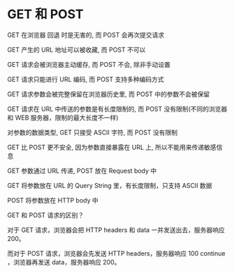 # GET 和 POST

GET 在浏览器 回退 时是无害的, 而 POST 会再次提交请求

GET 产生的 URL 地址可以被收藏, 而 POST 不可以

GET 请求会被浏览器主动缓存, 而 POST 不会, 除非手动设置

GET 请求只能进行 URL 编码, 而 POST 支持多种编码方式

GET 请求参数会被完整保留在浏览器历史里, 而 POST 中的参数不会被保留

GET 请求在 URL 中传送的参数是有长度限制的, 而 POST 没有限制(不同的浏览器和 WEB 服务器，限制的最大长度不一样)

对参数的数据类型, GET 只接受 ASCII 字符, 而 POST 没有限制

GET 比 POST 更不安全, 因为参数直接暴露在 URL 上, 所以不能用来传递敏感信息

GET 参数通过 URL 传递, POST 放在 Request body 中

GET 将参数放在 URL 的 Query String 里，有长度限制，只支持 ASCII 数据

POST 将参数放在 HTTP body 中

GET 和 POST 请求的区别？

对于 GET 请求，浏览器会把 HTTP headers 和 data 一并发送出去，服务器响应 200。

而对于 POST 请求，浏览器会先发送 HTTP headers，服务器响应 100 continue ，浏览器再发送 data，服务器响应 200。
